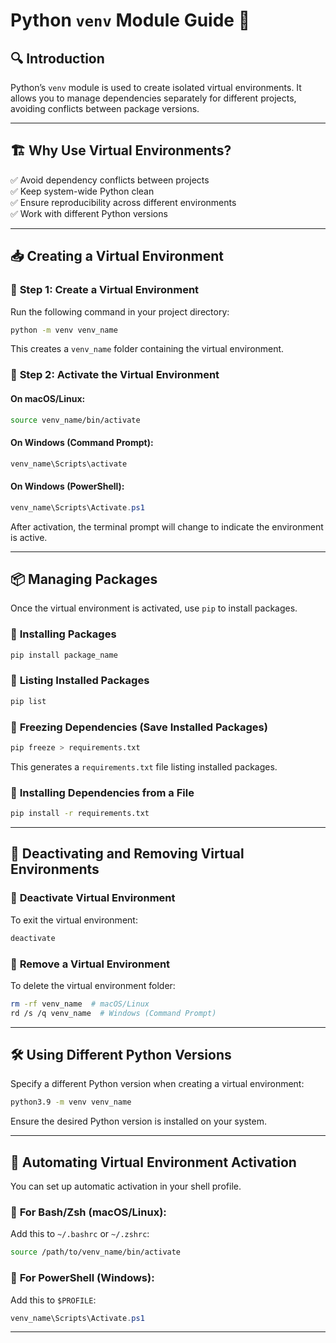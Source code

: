 # Python `venv` Module Guide 🐍

## 🔍 **Introduction**
Python’s `venv` module is used to create isolated virtual environments. It allows you to manage dependencies separately for different projects, avoiding conflicts between package versions.

---

## 🏗️ **Why Use Virtual Environments?**
✅ Avoid dependency conflicts between projects  
✅ Keep system-wide Python clean  
✅ Ensure reproducibility across different environments  
✅ Work with different Python versions  

---

## 📥 **Creating a Virtual Environment**
### 📌 **Step 1: Create a Virtual Environment**
Run the following command in your project directory:
```bash
python -m venv venv_name
```
This creates a `venv_name` folder containing the virtual environment.

### 📌 **Step 2: Activate the Virtual Environment**
#### **On macOS/Linux:**
```bash
source venv_name/bin/activate
```
#### **On Windows (Command Prompt):**
```cmd
venv_name\Scripts\activate
```
#### **On Windows (PowerShell):**
```powershell
venv_name\Scripts\Activate.ps1
```
After activation, the terminal prompt will change to indicate the environment is active.

---

## 📦 **Managing Packages**
Once the virtual environment is activated, use `pip` to install packages.

### 📌 **Installing Packages**
```bash
pip install package_name
```

### 📌 **Listing Installed Packages**
```bash
pip list
```

### 📌 **Freezing Dependencies (Save Installed Packages)**
```bash
pip freeze > requirements.txt
```
This generates a `requirements.txt` file listing installed packages.

### 📌 **Installing Dependencies from a File**
```bash
pip install -r requirements.txt
```

---

## 🔄 **Deactivating and Removing Virtual Environments**
### 📌 **Deactivate Virtual Environment**
To exit the virtual environment:
```bash
deactivate
```

### 📌 **Remove a Virtual Environment**
To delete the virtual environment folder:
```bash
rm -rf venv_name  # macOS/Linux
rd /s /q venv_name  # Windows (Command Prompt)
```

---

## 🛠️ **Using Different Python Versions**
Specify a different Python version when creating a virtual environment:
```bash
python3.9 -m venv venv_name
```
Ensure the desired Python version is installed on your system.

---

## 📅 **Automating Virtual Environment Activation**
You can set up automatic activation in your shell profile.

### 📌 **For Bash/Zsh (macOS/Linux):**
Add this to `~/.bashrc` or `~/.zshrc`:
```bash
source /path/to/venv_name/bin/activate
```

### 📌 **For PowerShell (Windows):**
Add this to `$PROFILE`:
```powershell
venv_name\Scripts\Activate.ps1
```

---
